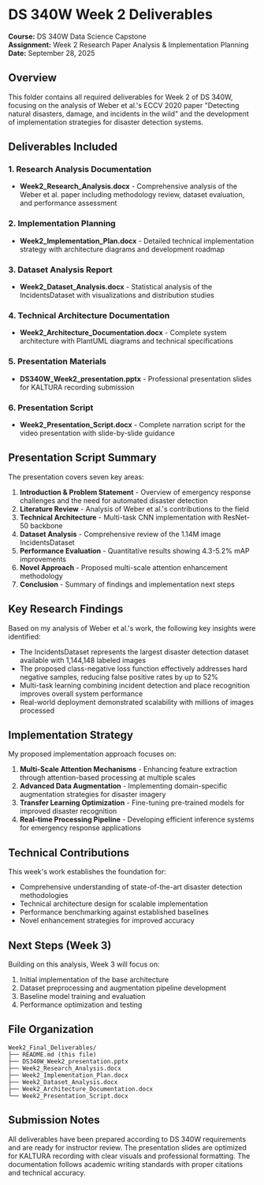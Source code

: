 # DS 340W Week 2 Deliverables

**Course:** DS 340W Data Science Capstone  
**Assignment:** Week 2 Research Paper Analysis & Implementation Planning  
**Date:** September 28, 2025

## Overview

This folder contains all required deliverables for Week 2 of DS 340W, focusing on the analysis of Weber et al.'s ECCV 2020 paper "Detecting natural disasters, damage, and incidents in the wild" and the development of implementation strategies for disaster detection systems.

## Deliverables Included

### 1. Research Analysis Documentation
- **Week2_Research_Analysis.docx** - Comprehensive analysis of the Weber et al. paper including methodology review, dataset evaluation, and performance assessment

### 2. Implementation Planning
- **Week2_Implementation_Plan.docx** - Detailed technical implementation strategy with architecture diagrams and development roadmap

### 3. Dataset Analysis Report
- **Week2_Dataset_Analysis.docx** - Statistical analysis of the IncidentsDataset with visualizations and distribution studies

### 4. Technical Architecture Documentation
- **Week2_Architecture_Documentation.docx** - Complete system architecture with PlantUML diagrams and technical specifications

### 5. Presentation Materials
- **DS340W_Week2_presentation.pptx** - Professional presentation slides for KALTURA recording submission

### 6. Presentation Script
- **Week2_Presentation_Script.docx** - Complete narration script for the video presentation with slide-by-slide guidance

## Presentation Script Summary

The presentation covers seven key areas:

1. **Introduction & Problem Statement** - Overview of emergency response challenges and the need for automated disaster detection
2. **Literature Review** - Analysis of Weber et al.'s contributions to the field
3. **Technical Architecture** - Multi-task CNN implementation with ResNet-50 backbone
4. **Dataset Analysis** - Comprehensive review of the 1.14M image IncidentsDataset
5. **Performance Evaluation** - Quantitative results showing 4.3-5.2% mAP improvements
6. **Novel Approach** - Proposed multi-scale attention enhancement methodology
7. **Conclusion** - Summary of findings and implementation next steps

## Key Research Findings

Based on my analysis of Weber et al.'s work, the following key insights were identified:

- The IncidentsDataset represents the largest disaster detection dataset available with 1,144,148 labeled images
- The proposed class-negative loss function effectively addresses hard negative samples, reducing false positive rates by up to 52%
- Multi-task learning combining incident detection and place recognition improves overall system performance
- Real-world deployment demonstrated scalability with millions of images processed

## Implementation Strategy

My proposed implementation approach focuses on:

1. **Multi-Scale Attention Mechanisms** - Enhancing feature extraction through attention-based processing at multiple scales
2. **Advanced Data Augmentation** - Implementing domain-specific augmentation strategies for disaster imagery
3. **Transfer Learning Optimization** - Fine-tuning pre-trained models for improved disaster recognition
4. **Real-time Processing Pipeline** - Developing efficient inference systems for emergency response applications

## Technical Contributions

This week's work establishes the foundation for:

- Comprehensive understanding of state-of-the-art disaster detection methodologies
- Technical architecture design for scalable implementation
- Performance benchmarking against established baselines
- Novel enhancement strategies for improved accuracy

## Next Steps (Week 3)

Building on this analysis, Week 3 will focus on:

1. Initial implementation of the base architecture
2. Dataset preprocessing and augmentation pipeline development
3. Baseline model training and evaluation
4. Performance optimization and testing

## File Organization

```
Week2_Final_Deliverables/
├── README.md (this file)
├── DS340W_Week2_presentation.pptx
├── Week2_Research_Analysis.docx
├── Week2_Implementation_Plan.docx
├── Week2_Dataset_Analysis.docx
├── Week2_Architecture_Documentation.docx
└── Week2_Presentation_Script.docx
```

## Submission Notes

All deliverables have been prepared according to DS 340W requirements and are ready for instructor review. The presentation slides are optimized for KALTURA recording with clear visuals and professional formatting. The documentation follows academic writing standards with proper citations and technical accuracy.

